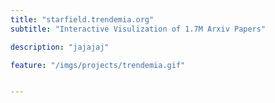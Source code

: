 ```yaml
---
title: "starfield.trendemia.org"
subtitle: "Interactive Visulization of 1.7M Arxiv Papers"

description: "jajajaj"

feature: "/imgs/projects/trendemia.gif"


---
```



